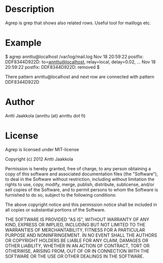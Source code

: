 Description
===========

Agrep is grep that shows also related rows. Useful tool for maillogs etc.

Example
=======

$ agrep annttu@localhost /var/log/mail.log
Nov 18 20:59:22 postfix: DDF8344D922D: to=<annttu@localhost>, relay=local, delay=0.02, ...
Nov 18 20:59:22 postfix: DDF8344D922D: removed
$

There pattern annttu@localhost and next row are connected with pattern DDF8344D922D

Author
======

Antti Jaakkola (annttu (at) annttu dot fi)

License
=======

Agrep is licensed under MIT-license

Copyright (c) 2012 Antti Jaakkola

Permission is hereby granted, free of charge, to any person obtaining
a copy of this software and associated documentation files (the
"Software"), to deal in the Software without restriction, including
without limitation the rights to use, copy, modify, merge, publish,
distribute, sublicense, and/or sell copies of the Software, and to
permit persons to whom the Software is furnished to do so, subject to
the following conditions:

The above copyright notice and this permission notice shall be included
in all copies or substantial portions of the Software.

THE SOFTWARE IS PROVIDED "AS IS", WITHOUT WARRANTY OF ANY KIND,
EXPRESS OR IMPLIED, INCLUDING BUT NOT LIMITED TO THE WARRANTIES OF
MERCHANTABILITY, FITNESS FOR A PARTICULAR PURPOSE AND NONINFRINGEMENT.
IN NO EVENT SHALL THE AUTHORS OR COPYRIGHT HOLDERS BE LIABLE FOR ANY
CLAIM, DAMAGES OR OTHER LIABILITY, WHETHER IN AN ACTION OF CONTRACT,
TORT OR OTHERWISE, ARISING FROM, OUT OF OR IN CONNECTION WITH THE
SOFTWARE OR THE USE OR OTHER DEALINGS IN THE SOFTWARE.
